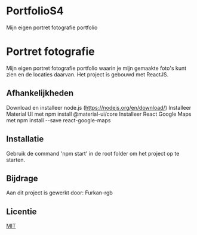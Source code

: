 # PortfolioS4
Mijn eigen portret fotografie portfolio

# Portret fotografie
Mijn eigen portret fotografie portfolio waarin je mijn gemaakte foto's kunt zien en de locaties daarvan.
Het project is gebouwd met ReactJS.

## Afhankelijkheden
Download en installeer node.js (https://nodejs.org/en/download/)
Installeer Material UI met npm install @material-ui/core
Installeer React Google Maps met npm install --save react-google-maps

## Installatie
Gebruik de command 'npm start' in de root folder om het project op te starten.

## Bijdrage
Aan dit project is gewerkt door:
Furkan-rgb

## Licentie
[MIT](https://choosealicense.com/licenses/mit/)
